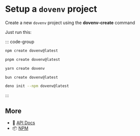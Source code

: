 # Setup a `dovenv` project

Create a new `dovenv` project using the **dovenv-create** command

Just run this:

::: code-group

```bash [npm]
npm create dovenv@latest
```

```bash [pnpm]
pnpm create dovenv@latest
```

```bash [yarn]
yarn create dovenv
```

```bash [bun]
bun create dovenv@latest
```

```bash [deno]
deno init --npm dovenv@latest
```

:::

## More

- 📖 [API Docs](api.md)
- 📦 [NPM](https://www.npmjs.com/package/create-dovenv)
